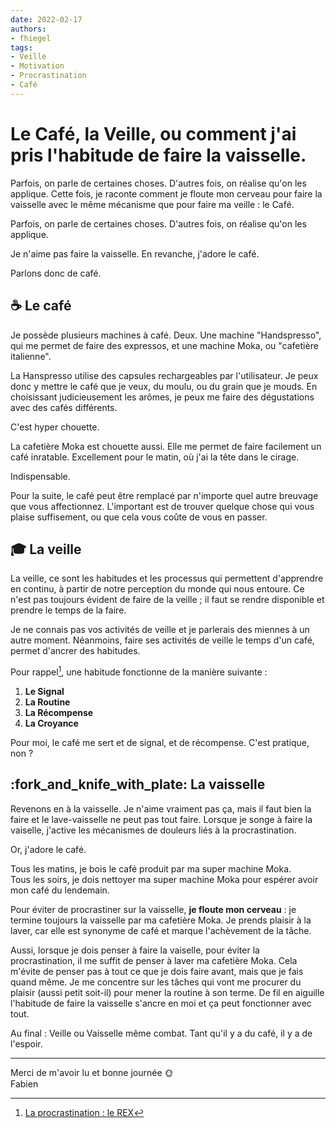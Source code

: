 ```yaml
---
date: 2022-02-17
authors:
- fhiegel
tags:
- Veille
- Motivation
- Procrastination
- Café
---
```

# Le Café, la Veille, ou comment j'ai pris l'habitude de faire la vaisselle.

Parfois, on parle de certaines choses. D'autres fois, on réalise qu'on les applique.
Cette fois, je raconte comment je floute mon cerveau pour faire la vaisselle avec le même mécanisme que pour faire ma veille : le Café.
<!-- more -->

Parfois, on parle de certaines choses. D'autres fois, on réalise qu'on les applique.

Je n'aime pas faire la vaisselle. En revanche, j'adore le café.

Parlons donc de café.

## :coffee: Le café

Je possède plusieurs machines à café. Deux.
Une machine "Handspresso", qui me permet de faire des expressos, et une machine Moka, ou "cafetière italienne".

La Hanspresso utilise des capsules rechargeables par l'utilisateur.
Je peux donc y mettre le café que je veux, du moulu, ou du grain que je mouds.
En choisissant judicieusement les arômes, je peux me faire des dégustations avec des cafés différents.

C'est hyper chouette.

La cafetière Moka est chouette aussi.
Elle me permet de faire facilement un café inratable.
Excellement pour le matin, où j'ai la tête dans le cirage.

Indispensable.

Pour la suite, le café peut être remplacé par n'importe quel autre breuvage que vous affectionnez.
L'important est de trouver quelque chose qui vous plaise suffisement, ou que cela vous coûte de vous en passer.

## :mortar_board: La veille

La veille, ce sont les habitudes et les processus qui permettent d'apprendre en continu, à partir de notre perception du monde qui nous entoure.
Ce n'est pas toujours évident de faire de la veille ; il faut se rendre disponible et prendre le temps de la faire.

Je ne connais pas vos activités de veille et je parlerais des miennes à un autre moment.
Néanmoins, faire ses activités de veille le temps d'un café, permet d'ancrer des habitudes.

Pour rappel[^1], une habitude fonctionne de la manière suivante :

1. **Le Signal**
2. **La Routine**
3. **La Récompense**
4. **La Croyance**

Pour moi, le café me sert et de signal, et de récompense. C'est pratique, non ?

## :fork_and_knife_with_plate: La vaisselle

Revenons en à la vaisselle. Je n'aime vraiment pas ça, mais il faut bien la faire et le lave-vaisselle ne peut pas tout faire.
Lorsque je songe à faire la vaiselle, j'active les mécanismes de douleurs liés à la procrastination.

Or, j'adore le café.

Tous les matins, je bois le café produit par ma super machine Moka.<br>
Tous les soirs, je dois nettoyer ma super machine Moka pour espérer avoir mon café du lendemain.

Pour éviter de procrastiner sur la vaisselle, **je floute mon cerveau** : je termine toujours la vaisselle par ma cafetière Moka.
Je prends plaisir à la laver, car elle est synonyme de café et marque l'achèvement de la tâche.

Aussi, lorsque je dois penser à faire la vaiselle, pour éviter la procrastination, il me suffit de penser à laver ma cafetière Moka.
Cela m'évite de penser pas à tout ce que je dois faire avant, mais que je fais quand même.
Je me concentre sur les tâches qui vont me procurer du plaisir (aussi petit soit-il) pour mener la routine à son terme.
De fil en aiguille l'habitude de faire la vaisselle s'ancre en moi et ça peut fonctionner avec tout.

Au final : Veille ou Vaisselle même combat.
Tant qu'il y a du café, il y a de l'espoir.

---

Merci de m'avoir lu et bonne journée 🌞
<br>
Fabien

[^1]: [La procrastination : le REX](2022-02-03-la-procrastination.md)